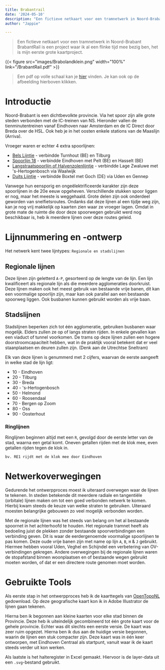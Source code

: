 ```yaml
---
title: Brabantrail 
date: '2024-05-10'
description: "Een fictieve netkaart voor een tramnetwerk in Noord-Brabant"
author: "Jappie"

---
```


> Een fictieve netkaart voor een tramnetwerk in Noord-Brabant <br>
> BrabantRail is een project waar ik al een flinke tijd mee bezig ben, het is mijn eerste grote kaartproject.

{{< figure src="images/Brabolandklein.png" width="100%" link="/BrabantRail.pdf" >}}
> Een pdf op volle schaal kan je [hier](/BrabantRail.pdf) vinden. Je kan ook op de afbeelding hierboven klikken.

# Introductie

Noord-Brabant is een dichtbevolkte provincie. 
Via het spoor zijn alle grote steden verbonden met de IC-treinen van NS. 
Hieronder vallen de tienminutentreinen vanaf Eindhoven naar Amsterdam en de IC Direct door Breda over de HSL.
Ook heb je in het oosten enkele stations van de Maaslijn (Arriva).

Vroeger waren er echter 4 extra spoorlijnen:
- [Bels Lijntje](https://nl.wikipedia.org/wiki/Spoorlijn_29_Aarschot_-_Tilburg) - verbindde Turnhout (BE) en Tilburg
- [Spoorlijn 18](https://nl.wikipedia.org/wiki/Spoorlijn_18_Winterslag_-_Eindhoven) - verbindde Eindhoven met Pelt (BE) en Hasselt (BE)
- [Langstraatspoorlijn of Halvenzolenlijntje](https://nl.wikipedia.org/wiki/Spoorlijn_Lage_Zwaluwe_-_%27s-Hertogenbosch) - verbindde Lage Zwaluwe met 's-Hertogenbosch via Waalwijk
- [Duits Lijntje](https://nl.wikipedia.org/wiki/Spoorlijn_Boxtel_-_Wesel) - verbindde Boxtel met Goch (DE) via Uden en Gennep

Vanwege hun eensporig en ongeëlektrificeerde karakter zijn deze spoorlijnen in de 20e eeuw opgeheven.
Verschillende stukken spoor liggen er nog, maar het meeste is weggehaald.
Grote delen zijn ook onderdeel geworden van snelfietsroutes.
Ondanks dat deze lijnen al een tijdje weg zijn, kan je nog vrij makkelijk op kaarten zien waar ze vroeger lagen.
Omdat in grote mate de ruimte die door deze spoorwegen gebruikt werd nog beschikbaar is, heb ik meerdere lijnen over deze routes geleid.

# Lijnnummering en -ontwerp

Het netwerk kent twee lijntypes: `Regionale en stadslijnen`

## Regionale lijnen

Deze lijnen zijn geletterd `A-P`, gesorteerd op de lengte van de lijn. 
Een lijn kwalificeert als regionale lijn als die meerdere agglomeraties doorkruist. 
Deze lijnen maken ook het meest gebruik van bestaande vrije banen,
dit kan een voormalige spoorlijn zijn, 
maar kan ook parallel aan een bestaande spoorweg liggen.
Ook busbanen kunnen gebruikt worden als vrije baan.

## Stadslijnen

Stadslijnen beperken zich tot één agglomeratie, gebruiken busbanen waar mogelijk. Elders zullen ze op of langs straten rijden. In enkele gevallen kan een viaduct of tunnel voorkomen.
De trams op deze lijnen zullen een hogere doorstroomcapaciteit hebben, wat in de praktijk vooral betekent dat er veel staanplaatsen en deuren zullen zijn. (Denk aan de Utrechtse Sneltram)

Elk van deze lijnen is genummerd met 2 cijfers, waarvan de eerste aangeeft in welke stad de lijn ligt:

  - 10 - Eindhoven
  - 20 - Tilburg
  - 30 - Breda
  - 40 - 's-Hertogenbosch
  - 50 - Helmond
  - 60 - Roosendaal
  - 70 - Bergen op Zoom
  - 80 - Oss
  - 90 - Oosterhout

### Ringlijnen

Ringlijnen beginnen altijd met een `R`, gevolgd door de eerste letter van de stad, waarna een getal komt.
Oneven getallen rijden met de klok mee, even getallen rijden tegen de klok in.

`bv. RE1 rijdt met de klok mee door Eindhoven`

# Netwerk­­overwegingen

Gedurende het ontwerpproces moest ik uiteraard overwegen waar de lijnen te tekenen.
In steden betekende dit meerdere radiale en tangentiële (orbitale) lijnen maken om tot een goed verbonden netwerk te komen. Hierbij kwam steeds de keuze van welke straten te gebruiken. Uiteraard moesten belangrijke gebouwen zo veel mogelijk verbonden worden.

Met de regionale lijnen was het steeds van belang om het al bestaande spoornet in het achterhoofd te houden. Het regionale tramnet heeft als bedoeling juist de plekken zonder bestaande spoorverbindingen een verbinding geven.
Dit is waar de eerdergenoemde voormalige spoorlijnen te pas komen. Deze oude vrije banen zijn met name op lijn `A`, `B`, `H` & `J` gebruikt.
Hiermee hebben vooral Uden, Veghel en Schijndel een verbetering van OV-verbindingen gekregen.
Andere overwegingen bij de regionale lijnen waren de stopafstand binnen woonplaatsen en of bestaande wegen gebruikt moeten worden, of dat er een directere route genomen moet worden.

# Gebruikte Tools

Als eerste stap in het ontwerpproces heb ik de kaarttegels van [OpenTopoNL](https://www.imergis.nl/htm/opensimpletopo3200.htm) gedownload. Op deze geografische kaart kon ik in Adobe Illustrator de lijnen gaan tekenen.

Hierna ben ik begonnen aan kleine kaarten voor elke stad binnen de Provincie. 
Deze heb ik uiteindelijk gecombineerd tot één grote kaart voor de gehele provincie. 
Echter was dit slechts een eerste versie. De kaart was zeer ruim opgezet.
Hierna ben ik dus aan de huidige versie begonnen, waarin de lijnen een stuk compacter zijn.
Deze kaart was in één keer ontworpen, met Eindhoven Centraal als startpunt, vanuit waar ik de kaart steeds verder uit kon werken.

Als laatste is het halteregister in Excel gemaakt. Hiervoor is de layer-data uit een `.svg`-bestand gebruikt.